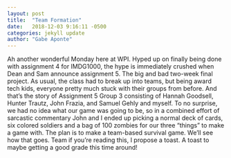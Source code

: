 ```yaml
---
layout: post
title:  "Team Formation"
date:   2018-12-03 9:16:11 -0500
categories: jekyll update
author: "Gabe Aponte"
--- 
```


Ah another wonderful Monday here at WPI. Hyped up on finally being done with assignment 4 for IMDG1000, the hype is immediately crushed when Dean and Sam announce assignment 5. The big and bad two-week final project. As usual, the class had to break up into teams, but being award tech kids, everyone pretty much stuck with their groups from before. And that’s the story of Assignment 5 Group 3 consisting of Hannah Goodsell, Hunter Trautz, John Frazia, and Samuel Gehly and myself. To no surprise, we had no idea what our game was going to be, so in a combined effort of sarcastic commentary John and I ended up picking a normal deck of cards, six colored soldiers and a bag of 100 zombies for our three “things” to make a game with. The plan is to make a team-based survival game. We’ll see how that goes. 
Team if you’re reading this, I propose a toast. A toast to maybe getting a good grade this time around!